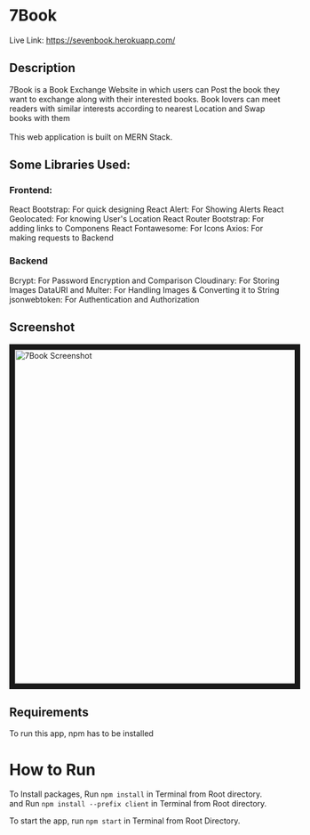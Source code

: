 # 7Book

Live Link: https://sevenbook.herokuapp.com/
## Description
7Book is a Book Exchange Website in which users can Post the book they want to exchange along with their interested books. Book lovers can meet readers with similar interests according to nearest Location and Swap books with them <br><br>
This web application is built on MERN Stack. 
## Some Libraries Used:
### Frontend:
React Bootstrap: For quick designing
React Alert: For Showing Alerts
React Geolocated: For knowing User's Location
React Router Bootstrap: For adding links to Componens
React Fontawesome: For Icons
Axios: For making requests to Backend

### Backend
Bcrypt: For Password Encryption and Comparison
Cloudinary: For Storing Images
DataURI and Multer: For Handling Images & Converting it to String
jsonwebtoken: For Authentication and Authorization


## Screenshot
<img src="https://raw.githubusercontent.com/rharshit82/7Book/main/screenshot.png" 
alt="7Book Screenshot" width="535" height="600" border="10" />


## Requirements
To run this app, npm has to be installed

# How to Run
To Install packages,
Run ```npm install``` in Terminal from Root directory. <br>
and Run ```npm install --prefix client``` in Terminal from Root directory. <br>

To start the app, run ```npm start``` in Terminal from Root Directory.

